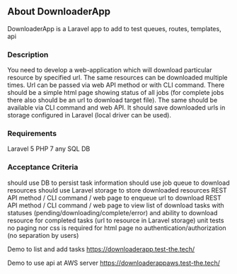 ## About DownloaderApp

DownloaderApp is a Laravel app to add to test queues, routes, templates, api

### Description

You need to develop a web-application which will download particular resource by specified url.
The same resources can be downloaded multiple times.
Url can be passed via web API method or with CLI command.
There should be a simple html page showing status of all jobs (for complete jobs there also should be an url to download target file). The same should be available via CLI command and web API.
It should save downloaded urls in storage configured in Laravel (local driver can be used).


### Requirements
Laravel 5
PHP 7
any SQL DB

### Acceptance Criteria

should use DB to persist task information
should use job queue to download resources
should use Laravel storage to store downloaded resources
REST API method / CLI command / web page to enqueue url to download
REST API method / CLI command / web page to view list of download tasks with statuses (pending/downloading/complete/error) and ability to download resource for completed tasks (url to resource in Laravel storage)
unit tests
no paging nor css is required for html page
no authentication/authorization (no separation by users)

Demo to list and add tasks
https://downloaderapp.test-the.tech/

Demo to use api at AWS server
https://downloaderappaws.test-the.tech/